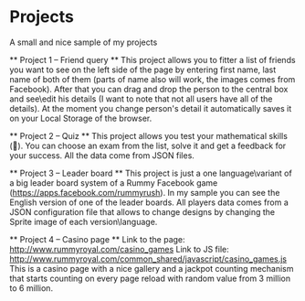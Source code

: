 Projects
========

A small and nice sample of my projects

** Project 1 – Friend query **
This project allows you to fitter a list of friends you want to see on the left side of the page by entering first name, last name of both of them (parts of name also will work, the images comes from Facebook). 
After that you can drag and drop the person to the central box and see\edit his details (I want to note that not all users have all of the details).  At the moment you change person's detail it automatically saves it on your Local Storage of the browser. 

** Project 2 – Quiz **
This project allows you test your mathematical skills (). You can choose an exam from the list, solve it and get a feedback for your success. All the data come from JSON files.

** Project 3 – Leader board **
This project is just a one language\variant of a big leader board system of a Rummy Facebook game (https://apps.facebook.com/rummyrush). In my sample you can see the English version of one of the leader boards. All players data comes from a JSON configuration file that allows to change designs by changing the Sprite image of each version\language.

** Project 4 – Casino page **
Link to the page: http://www.rummyroyal.com/casino_games
Link to JS file: http://www.rummyroyal.com/common_shared/javascript/casino_games.js 
This is a casino page with a nice gallery and a jackpot counting mechanism that starts counting on every page reload with random value from 3 million to 6 million.

